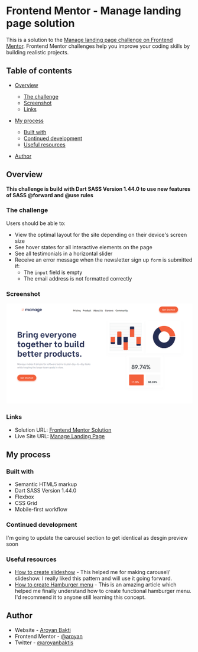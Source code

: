 # Frontend Mentor - Manage landing page solution

This is a solution to the [Manage landing page challenge on Frontend Mentor](https://www.frontendmentor.io/challenges/manage-landing-page-SLXqC6P5). Frontend Mentor challenges help you improve your coding skills by building realistic projects.

## Table of contents

- [Overview](#overview)
  - [The challenge](#the-challenge)
  - [Screenshot](#screenshot)
  - [Links](#links)
- [My process](#my-process)

  - [Built with](#built-with)
  - [Continued development](#continued-development)
  - [Useful resources](#useful-resources)

- [Author](#author)

## Overview

**This challenge is build with Dart SASS Version 1.44.0 to use new features of SASS @forward and @use rules**

### The challenge

Users should be able to:

- View the optimal layout for the site depending on their device's screen size
- See hover states for all interactive elements on the page
- See all testimonials in a horizontal slider
- Receive an error message when the newsletter sign up `form` is submitted if:
  - The `input` field is empty
  - The email address is not formatted correctly

### Screenshot

![Preview Desktop](./design/manage-landing-preview.png)

### Links

- Solution URL: [Frontend Mentor Solution](https://www.frontendmentor.io/solutions/manage-landing-page-using-sass-G3Z1rJqfH)
- Live Site URL: [Manage Landing Page](https://aroyan.github.io/manage-landing/)

## My process

### Built with

- Semantic HTML5 markup
- Dart SASS Version 1.44.0
- Flexbox
- CSS Grid
- Mobile-first workflow

### Continued development

I'm going to update the carousel section to get identical as desgin preview soon

### Useful resources

- [How to create slideshow](https://www.w3schools.com/howto/howto_js_slideshow.asp) - This helped me for making carousel/ slideshow. I really liked this pattern and will use it going forward.
- [How to create Hamburger menu](https://www.w3schools.com/howto/howto_js_mobile_navbar.asp) - This is an amazing article which helped me finally understand how to create functional hamburger menu. I'd recommend it to anyone still learning this concept.

## Author

- Website - [Aroyan Bakti](https://www.aroyanbakti.com)
- Frontend Mentor - [@aroyan](https://www.frontendmentor.io/profile/aroyan)
- Twitter - [@aroyanbaktis](https://www.twitter.com/aroyanbaktis)
